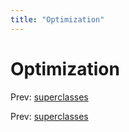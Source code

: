 ```yaml
---
title: "Optimization"
---
```


# Optimization

Prev: [superclasses](superclasses.md)

Prev: [superclasses](superclasses.md)
